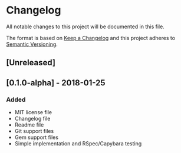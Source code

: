 # Changelog
All notable changes to this project will be documented in this file.

The format is based on [Keep a Changelog](http://keepachangelog.com/en/1.0.0/)
and this project adheres to [Semantic Versioning](http://semver.org/spec/v2.0.0.html).

## [Unreleased]

## [0.1.0-alpha] - 2018-01-25

### Added
- MIT license file
- Changelog file
- Readme file
- Git support files
- Gem support files
- Simple implementation and RSpec/Capybara testing
